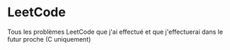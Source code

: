 # LeetCode
Tous les problèmes LeetCode que j'ai effectué et que j'effectuerai dans le futur proche (C uniquement)
